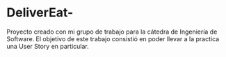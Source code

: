 # DeliverEat-
Proyecto creado con mi grupo de trabajo para la cátedra de Ingeniería de Software. El objetivo de este trabajo consistió en poder llevar a la practica una User Story en particular.
